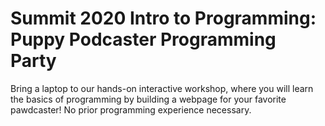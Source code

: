 # Summit 2020 Intro to Programming: Puppy Podcaster Programming Party

Bring a laptop to our hands-on interactive workshop, where you will learn the basics of programming by building a webpage for your favorite pawdcaster! No prior programming experience necessary.
